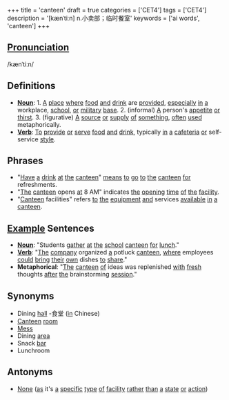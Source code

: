 +++
title = 'canteen'
draft = true
categories = ['CET4']
tags = ['CET4']
description = '[kænˈtiːn] n.小卖部；临时餐室'
keywords = ['ai words', 'canteen']
+++

## [Pronunciation](/post/pronunciation/)
/kænˈtiːn/

## Definitions
- **[Noun](/post/noun/)**: 1. [A](/post/a/) [place](/post/place/) [where](/post/where/) [food](/post/food/) [and](/post/and/) [drink](/post/drink/) are [provided](/post/provided/), [especially](/post/especially/) [in](/post/in/) [a](/post/a/) workplace, [school](/post/school/), [or](/post/or/) [military](/post/military/) [base](/post/base/). 2. (informal) [A](/post/a/) person's [appetite](/post/appetite/) [or](/post/or/) [thirst](/post/thirst/). 3. (figurative) [A](/post/a/) [source](/post/source/) [or](/post/or/) [supply](/post/supply/) [of](/post/of/) [something](/post/something/), [often](/post/often/) [used](/post/used/) metaphorically. 
- **[Verb](/post/verb/)**: [To](/post/to/) [provide](/post/provide/) [or](/post/or/) [serve](/post/serve/) [food](/post/food/) [and](/post/and/) [drink](/post/drink/), typically [in](/post/in/) [a](/post/a/) [cafeteria](/post/cafeteria/) [or](/post/or/) self-service [style](/post/style/).

## Phrases
- "[Have](/post/have/) [a](/post/a/) [drink](/post/drink/) [at](/post/at/) [the](/post/the/) [canteen](/post/canteen/)" [means](/post/means/) [to](/post/to/) [go](/post/go/) [to](/post/to/) [the](/post/the/) [canteen](/post/canteen/) [for](/post/for/) refreshments.
- "[The](/post/the/) [canteen](/post/canteen/) opens [at](/post/at/) 8 AM" indicates [the](/post/the/) [opening](/post/opening/) [time](/post/time/) [of](/post/of/) [the](/post/the/) [facility](/post/facility/).
- "[Canteen](/post/canteen/) facilities" refers [to](/post/to/) [the](/post/the/) [equipment](/post/equipment/) [and](/post/and/) services [available](/post/available/) [in](/post/in/) [a](/post/a/) [canteen](/post/canteen/).

## [Example](/post/example/) Sentences
- **[Noun](/post/noun/)**: "Students [gather](/post/gather/) [at](/post/at/) [the](/post/the/) [school](/post/school/) [canteen](/post/canteen/) [for](/post/for/) [lunch](/post/lunch/)."
- **[Verb](/post/verb/)**: "[The](/post/the/) [company](/post/company/) organized [a](/post/a/) potluck [canteen](/post/canteen/), [where](/post/where/) employees [could](/post/could/) [bring](/post/bring/) [their](/post/their/) [own](/post/own/) dishes [to](/post/to/) [share](/post/share/)."
- **Metaphorical**: "[The](/post/the/) [canteen](/post/canteen/) [of](/post/of/) ideas was replenished [with](/post/with/) [fresh](/post/fresh/) thoughts [after](/post/after/) [the](/post/the/) brainstorming [session](/post/session/)."

## Synonyms
- Dining [hall](/post/hall/)
-食堂 ([in](/post/in/) Chinese)
- [Canteen](/post/canteen/) [room](/post/room/)
- [Mess](/post/mess/)
- Dining [area](/post/area/)
- Snack [bar](/post/bar/)
- Lunchroom

## Antonyms
- [None](/post/none/) ([as](/post/as/) it's [a](/post/a/) [specific](/post/specific/) [type](/post/type/) [of](/post/of/) [facility](/post/facility/) [rather](/post/rather/) [than](/post/than/) [a](/post/a/) [state](/post/state/) [or](/post/or/) [action](/post/action/))
